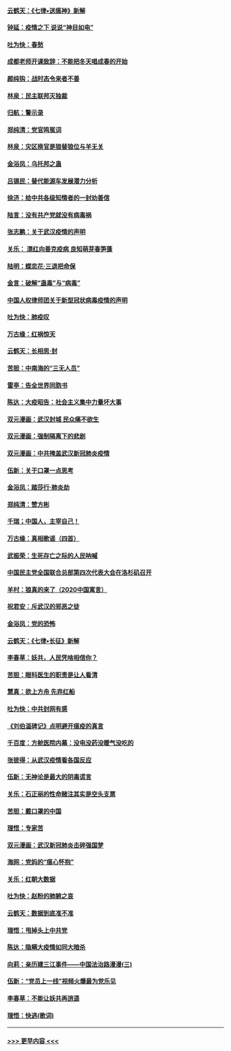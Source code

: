 #### [云鹤天：《七律▪送瘟神》新解](../pages/nsc993/n11873598.md?t=02170444) 
#### [钟延：疫情之下 说说“神目如电”](../pages/nsc993/n11873121.md?t=02170444) 
#### [吐为快：春愁](../pages/nsc993/n11872801.md?t=02170444) 
#### [成都老师开课致辞：不能把冬天唱成春的开始](../pages/nsc993/n11872653.md?t=02170444) 
#### [颜纯钩：战时态令来者不善](../pages/nsc993/n11872011.md?t=02170444) 
#### [林泉：民主联邦灭独裁](../pages/nsc993/n11870998.md?t=02170444) 
#### [归航：警示录](../pages/nsc993/n11870963.md?t=02170444) 
#### [郑纯清：党官鸣冤词](../pages/nsc993/n11870938.md?t=02170444) 
#### [林泉：灾区换官是狼替狼位与羊无关](../pages/nsc993/n11870896.md?t=02170444) 
#### [金浴凤：乌托邦之蛊](../pages/nsc993/n11870879.md?t=02170444) 
#### [吕锡民：替代能源车发展潜力分析](../pages/nsc993/n11870656.md?t=02170444) 
#### [徐济：给中共各级知情者的一封劝善信](../pages/nsc993/n11868561.md?t=02170444) 
#### [陆言：没有共产党就没有病毒祸](../pages/nsc993/n11868232.md?t=02170444) 
#### [张志鹏：关于武汉疫情的声明](../pages/nsc993/n11867182.md?t=02170444) 
#### [关乐： 漂红向善克疫病 良知萌芽春笋蓬](../pages/nsc993/n11865710.md?t=02170444) 
#### [陆明：蝶恋花‧三退把命保](../pages/nsc993/n11865673.md?t=02170444) 
#### [金言：破解“蛊毒”与“病毒”](../pages/nsc993/n11864103.md?t=02170444) 
#### [中国人权律师团关于新型冠状病毒疫情的声明](../pages/nsc993/n11864249.md?t=02170444) 
#### [吐为快：肺疫叹](../pages/nsc993/n11864027.md?t=02170444) 
#### [万古缘：红祸惊天](../pages/nsc993/n11864079.md?t=02170444) 
#### [云鹤天：长相思‧封](../pages/nsc993/n11864006.md?t=02170444) 
#### [苦胆：中南海的“三无人员”](../pages/nsc993/n11862997.md?t=02170444) 
#### [雷亭：告全世界同胞书](../pages/nsc993/n11862572.md?t=02170444) 
#### [陈达：大疫昭告：社会主义集中力量坏大事](../pages/nsc993/n11859419.md?t=02170444) 
#### [双元漫画：武汉封城 民众痛不欲生](../pages/nsc993/n11859287.md?t=02170444) 
#### [双元漫画：强制隔离下的悲剧](../pages/nsc993/n11859244.md?t=02170444) 
#### [双元漫画：中共掩盖武汉新冠肺炎疫情](../pages/nsc993/n11858249.md?t=02170444) 
#### [伍新：关于口罩一点思考](../pages/nsc993/n11859195.md?t=02170444) 
#### [金浴凤：踏莎行‧肺炎劫](../pages/nsc993/n11858227.md?t=02170444) 
#### [郑纯清：赞方彬](../pages/nsc993/n11856803.md?t=02170444) 
#### [千瑞；中国人，主宰自己！](../pages/nsc993/n11856793.md?t=02170444) 
#### [万古缘：真相歌谣（四首）](../pages/nsc993/n11856263.md?t=02170444) 
#### [武振荣：生死存亡之际的人民呐喊](../pages/nsc993/n11856256.md?t=02170444) 
#### [中国民主党全国联合总部第四次代表大会在洛杉矶召开](../pages/nsc993/n11856344.md?t=02170444) 
#### [羊村：狼真的来了（2020中国寓言）](../pages/nsc993/n11856229.md?t=02170444) 
#### [祝君安：斥武汉的邪恶之徒](../pages/nsc993/n11855861.md?t=02170444) 
#### [金浴凤：党的恐怖](../pages/nsc993/n11855849.md?t=02170444) 
#### [云鹤天：《七律▪长征》新解](../pages/nsc993/n11855479.md?t=02170444) 
#### [李春草：妖共，人民凭啥相信你？](../pages/nsc993/n11855196.md?t=02170444) 
#### [苦胆：眼科医生的职责是让人看清](../pages/nsc993/n11853840.md?t=02170444) 
#### [慧真：欲上方舟 先弃红船](../pages/nsc993/n11853483.md?t=02170444) 
#### [吐为快：中共封网有感](../pages/nsc993/n11852575.md?t=02170444) 
#### [《刘伯温碑记》点明避开瘟疫的真言](../pages/nsc993/n11852128.md?t=02170444) 
#### [千百度：方舱医院内幕：没电没药没暖气没吃的](../pages/nsc993/n11850211.md?t=02170444) 
#### [张彼得：从武汉疫情看各国反应](../pages/nsc993/n11850102.md?t=02170444) 
#### [伍新：无神论是最大的阴毒谎言](../pages/nsc993/n11846129.md?t=02170444) 
#### [关乐：石正丽的性命赌注其实是空头支票](../pages/nsc993/n11846109.md?t=02170444) 
#### [苦胆：戴口罩的中国](../pages/nsc993/n11845576.md?t=02170444) 
#### [理悟：专家苦](../pages/nsc993/n11845564.md?t=02170444) 
#### [双元漫画：武汉新冠肺炎击碎强国梦](../pages/nsc993/n11843320.md?t=02170444) 
#### [海网：党妈的“瘟心怀抱”](../pages/nsc993/n11840740.md?t=02170444) 
#### [关乐：红朝大数据](../pages/nsc993/n11840675.md?t=02170444) 
#### [吐为快：赵粉的肺腑之哀](../pages/nsc993/n11840618.md?t=02170444) 
#### [云鹤天：数据到底准不准](../pages/nsc993/n11840325.md?t=02170444) 
#### [理悟：甩掉头上中共党](../pages/nsc993/n11838826.md?t=02170444) 
#### [陈达：隐瞒大疫情如同大暗杀](../pages/nsc993/n11838771.md?t=02170444) 
#### [向莉：亲历建三江事件——中国法治路漫漫(三)](../pages/nsc993/n11831825.md?t=02170444) 
#### [伍新：“党员上一线”视频火爆最为党乐见](../pages/nsc993/n11838200.md?t=02170444) 
#### [李春草：不能让妖共再逍遥](../pages/nsc993/n11838102.md?t=02170444) 
#### [理悟：快逃(歌词)](../pages/nsc993/n11838083.md?t=02170444) 

----
#### [ >>> 更早内容 <<< ](../indexes/nsc993-earlier.md)
